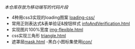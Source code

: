 *本仓库存放为移动端写的代码片段*
- 4种用css3实现的loading图案 [loading-css/ ]
- 常用正则表达式&表单验证&按钮样式 [infoAndVerification.html]
- 实现图片100%宽度 [img-flexible.html]
- css实现三角形 [triangle.html]
- 遮罩层[mask.html]
-黑白小图标集使用[icon/]

[loading-css/ ]:https://github.com/banyaner/test/tree/master/loading-css3
[img-flexible.html]:https://github.com/banyaner/test/blob/master/img-flexible.html
[triangle.html]:https://github.com/banyaner/test/tree/master/triangle.html
[infoAndVerification.html]:https://github.com/banyaner/test/tree/master/infoAndVerification.html
[icon/]:https://github.com/banyaner/test/tree/master/icon
[mask.html]:https://github.com/banyaner/test/tree/master/mask.html